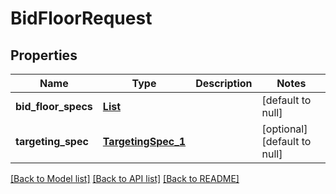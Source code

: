# BidFloorRequest
## Properties

| Name | Type | Description | Notes |
|------------ | ------------- | ------------- | -------------|
| **bid\_floor\_specs** | [**List**](BidFloorSpec.md) |  | [default to null] |
| **targeting\_spec** | [**TargetingSpec_1**](TargetingSpec_1.md) |  | [optional] [default to null] |

[[Back to Model list]](../README.md#documentation-for-models) [[Back to API list]](../README.md#documentation-for-api-endpoints) [[Back to README]](../README.md)

